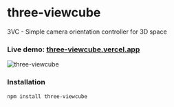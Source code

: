 # three-viewcube

3VC - Simple camera orientation controller for 3D space

### Live demo: [three-viewcube.vercel.app](https://three-viewcube.vercel.app)

![three-viewcube](https://user-images.githubusercontent.com/17537040/229683999-4e03bf99-fdf7-4b2b-98f3-ee6206fc0cea.gif)

### Installation
```bash
npm install three-viewcube
```

